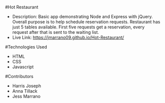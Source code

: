 #Hot Restaurant

* Description: Basic app demonstrating Node and Express with jQuery. Overall purpose is to help schedule reservation requests. Restaurant has just 5 tables available. First five requests get a reservation, every request after that is sent to the waiting list.
* Live Link: https://jmarrano09.github.io/Hot-Restaurant/

#Technologies Used
* HTML
* CSS
* Javascript


#Contributors
* Harris Joseph
* Anna Tillack
* Jess Marrano